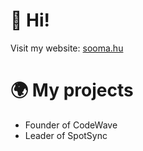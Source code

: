 # 💫 Hi!
Visit my website: [sooma.hu](https://sooma.hu)

# 🌍 My projects
- Founder of CodeWave
- Leader of SpotSync
